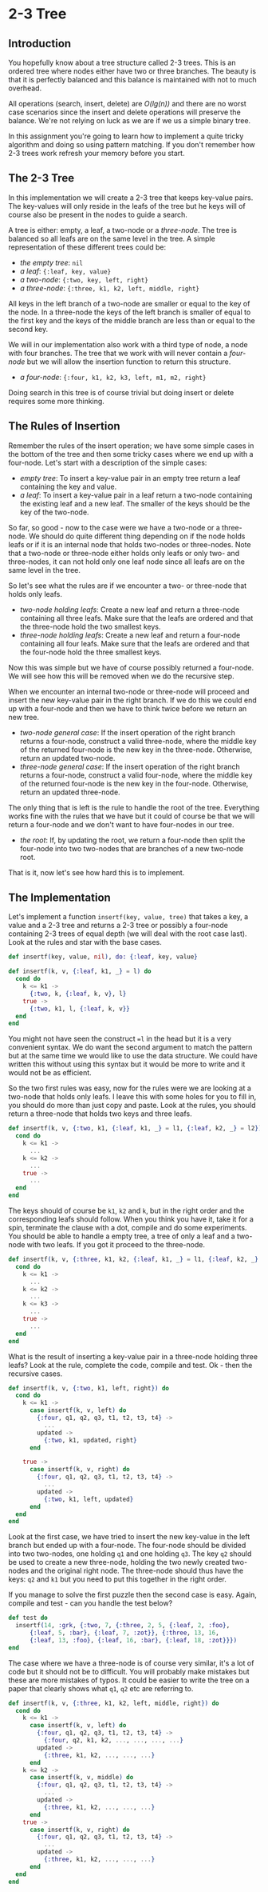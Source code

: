 # 2-3 Tree

## Introduction

You hopefully know about a tree structure called 2-3 trees. This is an ordered tree where nodes either have two or three branches. The beauty is that it is perfectly balanced and this balance is maintained with not to much overhead.

All operations \(search, insert, delete\) are _O\(lg\(n\)\)_ and there are no worst case scenarios since the insert and delete operations will preserve the balance. We're not relying on luck as we are if we us a simple binary tree.

In this assignment you're going to learn how to implement a quite tricky algorithm and doing so using pattern matching. If you don't remember how 2-3 trees work refresh your memory before you start.

## The 2-3 Tree

In this implementation we will create a 2-3 tree that keeps key-value pairs. The key-values will only reside in the leafs of the tree but he keys will of course also be present in the nodes to guide a search.

A tree is either: empty, a leaf, a two-node or a _three-node_. The tree is balanced so all leafs are on the same level in the tree. A simple representation of these different trees could be:

* _the empty tree_: `nil`
* _a leaf_: `{:leaf, key, value}`
* _a two-node_: `{:two, key, left, right}`
* _a three-node_: `{:three, k1, k2, left, middle, right}`

All keys in the left branch of a two-node are smaller or equal to the key of the node. In a three-node the keys of the left branch is smaller of equal to the first key and the keys of the middle branch are less than or equal to the second key.

We will in our implementation also work with a third type of node, a node with four branches. The tree that we work with will never contain a _four-node_ but we will allow the insertion function to return this structure.

* _a four-node_: `{:four, k1, k2, k3, left, m1, m2, right}`

Doing search in this tree is of course trivial but doing insert or delete requires some more thinking.

## The Rules of Insertion

Remember the rules of the insert operation; we have some simple cases in the bottom of the tree and then some tricky cases where we end up with a four-node. Let's start with a description of the simple cases:

* _empty tree_: To insert a key-value pair in an empty tree return a leaf containing the key and value.
* _a leaf_: To insert a key-value pair in a leaf return a two-node containing the existing leaf and a new leaf. The smaller of the keys should be the key of the two-node.

So far, so good - now to the case were we have a two-node or a three-node. We should do quite different thing depending on if the node holds leafs or if it is an internal node that holds two-nodes or three-nodes. Note that a two-node or three-node either holds only leafs or only two- and three-nodes, it can not hold only one leaf node since all leafs are on the same level in the tree.

So let's see what the rules are if we encounter a two- or three-node that holds only leafs.

* _two-node holding leafs_: Create a new leaf and return a three-node containing all three leafs. Make sure that the leafs are ordered and that the three-node hold the two smallest keys.
* _three-node holding leafs_: Create a new leaf and return a four-node containing all four leafs. Make sure that the leafs are ordered and that the four-node hold the three smallest keys.     

Now this was simple but we have of course possibly returned a four-node. We will see how this will be removed when we do the recursive step.

When we encounter an internal two-node or three-node will proceed and insert the new key-value pair in the right branch. If we do this we could end up with a four-node and then we have to think twice before we return an new tree.

* _two-node general case_: If the insert operation of the right branch returns a four-node, construct a valid three-node, where the middle key of the returned four-node is the new key in the three-node. Otherwise, return an updated two-node.
* _three-node general case_: If the insert operation of the right branch returns a four-node, construct a valid four-node, where the middle key of the returned four-node is the new key in the four-node. Otherwise, return an updated three-node.

The only thing that is left is the rule to handle the root of the tree. Everything works fine with the rules that we have but it could of course be that we will return a four-node and we don't want to have four-nodes in our tree.

* _the root_: If, by updating the root, we return a four-node then split the four-node into two two-nodes that are branches of a new two-node root.

That is it, now let's see how hard this is to implement.

## The Implementation

Let's implement a function `insertf(key, value, tree)` that takes a key, a value and a 2-3 tree and returns a 2-3 tree or possibly a four-node containing 2-3 trees of equal depth \(we will deal with the root case last\). Look at the rules and star with the base cases.

```elixir
def insertf(key, value, nil), do: {:leaf, key, value}

def insertf(k, v, {:leaf, k1, _} = l) do
  cond do
    k <= k1 ->
      {:two, k, {:leaf, k, v}, l}
    true ->
      {:two, k1, l, {:leaf, k, v}}
  end
end
```

You might not have seen the construct `=l` in the head but it is a very convenient syntax. We do want the second argument to match the pattern but at the same time we would like to use the data structure. We could have written this without using this syntax but it would be more to write and it would not be as efficient.

So the two first rules was easy, now for the rules were we are looking at a two-node that holds only leafs. I leave this with some holes for you to fill in, you should do more than just copy and paste. Look at the rules, you should return a three-node that holds two keys and three leafs.

```elixir
def insertf(k, v, {:two, k1, {:leaf, k1, _} = l1, {:leaf, k2, _} = l2}) do
  cond do
    k <= k1 ->
      ...
    k <= k2 ->
      ...
    true ->
      ...
  end
end
```

The keys should of course be `k1`, `k2` and `k`, but in the right order and the corresponding leafs should follow. When you think you have it, take it for a spin, terminate the clause with a dot, compile and do some experiments. You should be able to handle a empty tree, a tree of only a leaf and a two-node with two leafs. If you got it proceed to the three-node.

```elixir
def insertf(k, v, {:three, k1, k2, {:leaf, k1, _} = l1, {:leaf, k2, _} = l2, {:leaf, k3, _} = l3}) do
  cond do
    k <= k1 ->
      ...
    k <= k2 ->
      ...
    k <= k3 ->
      ...
    true ->
      ...
  end
end
```

What is the result of inserting a key-value pair in a three-node holding three leafs? Look at the rule, complete the code, compile and test. Ok - then the recursive cases.

```elixir
def insertf(k, v, {:two, k1, left, right}) do
  cond do
    k <= k1 ->
      case insertf(k, v, left) do
        {:four, q1, q2, q3, t1, t2, t3, t4} ->
          ...
        updated ->
          {:two, k1, updated, right}
      end

    true ->
      case insertf(k, v, right) do
        {:four, q1, q2, q3, t1, t2, t3, t4} ->
          ...
        updated ->
          {:two, k1, left, updated}
      end
  end
end
```

Look at the first case, we have tried to insert the new key-value in the left branch but ended up with a four-node. The four-node should be divided into two two-nodes, one holding `q1` and one holding `q3`. The key `q2` should be used to create a new three-node, holding the two newly created two-nodes and the original right node. The three-node should thus have the keys: `q2` and `k1` but you need to put this together in the right order.

If you manage to solve the first puzzle then the second case is easy. Again, compile and test - can you handle the test below?

```elixir
def test do
  insertf(14, :grk, {:two, 7, {:three, 2, 5, {:leaf, 2, :foo},
      {:leaf, 5, :bar}, {:leaf, 7, :zot}}, {:three, 13, 16,
      {:leaf, 13, :foo}, {:leaf, 16, :bar}, {:leaf, 18, :zot}}})
end
```

The case where we have a three-node is of course very similar, it's a lot of code but it should not be to difficult. You will probably make mistakes but these are more mistakes of typos. It could be easier to write the tree on a paper that clearly shows what `q1`, `q2` etc are referring to.

```elixir
def insertf(k, v, {:three, k1, k2, left, middle, right}) do
  cond do
    k <= k1 ->
      case insertf(k, v, left) do
        {:four, q1, q2, q3, t1, t2, t3, t4} ->
          {:four, q2, k1, k2, ..., ..., ..., ...}
        updated ->
          {:three, k1, k2, ..., ..., ...}
      end
    k <= k2 ->
      case insertf(k, v, middle) do
        {:four, q1, q2, q3, t1, t2, t3, t4} ->
          ...
        updated ->
          {:three, k1, k2, ..., ..., ...}
      end
    true ->
      case insertf(k, v, right) do
        {:four, q1, q2, q3, t1, t2, t3, t4} ->
          ...
        updated ->
          {:three, k1, k2, ..., ..., ...}
      end
  end
end
```

